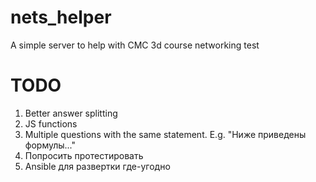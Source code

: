 # nets_helper
A simple server to help with CMC 3d course networking test

# TODO
1. Better answer splitting
2. JS functions
3. Multiple questions with the same statement. E.g. "Ниже приведены формулы..."
4. Попросить протестировать
5. Ansible для развертки где-угодно